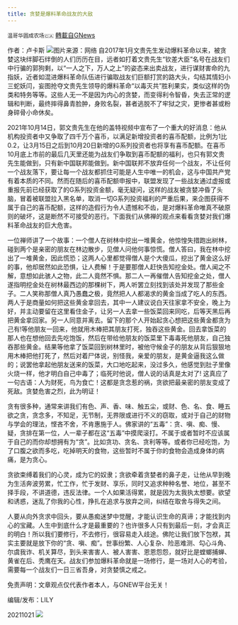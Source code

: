 ```yaml
---
title: 贪婪是爆料革命战友的大敌
---
```

`温哥华圆成农场🇨🇦` [轉載自GNews](https://gnews.org/zh-hans/1609072/)

作者：卢卡斯
![](https://assets.gnews.org/wp-content/uploads/2021/10/图片17967678-edited.png)图片来源：网络
自2017年1月文贵先生发动爆料革命以来，被贪婪这块绊脚石绊倒的人们历历在目，远者如打着文贵先生“钦差大臣”名号在战友们中行骗的郭狗剩，以“一人之下，万人之上”的姿态来出卖战友，进行谋财害命的九指妖，近者如混进爆料革命队伍进行骗取战友们巨额打赏的路大头，勾结其情妇小三蛇妖闫，妄图抢夺文贵先生领导的爆料革命“以毒灭共”胜利果实，类似这样的伪类和特务等等。这些人无一不是因为内心的贪婪，而变得利令智昏，失去正常的逻辑和判断，最终摔得鼻青脸肿，身败名裂，甚者逃脱不了牢狱之灾，更惨者甚或粉身碎骨小命休矣。

2021年10月14日，郭文贵先生在他的盖特视频中宣布了一个重大的好消息：他从机构投资者中又争取了四千万个喜币，以满足新增投资者的喜币配额，比例为1比0.2，让3月15日之后到10月20日新增的G系列投资者也将享有喜币配额。在喜币10月底上市前的最后几天里还能为战友们争取到喜币配额的福利，也只有郭文贵先生能做到，只有新中国联邦能做到。新中国联邦不放弃任何一个战友，不让任何一个战友落下，要让每一个战友都抓住可能是人生中唯一的机会，这与中国共产党有着本质的不同。然而在随后的喜币配额申报中，联盟发现了一些战友通过虚报或重报先前已经获取了的G系列投资金额，毫无疑问，这样的战友被贪婪冲昏了头脑，冒着被联盟拉入黑名单，取消一切G系列投资福利的严重后果，来企图获得不属于自己的喜币配额，这样的造假行为令人遗憾和不齿，是对爆料革命唯真不破原则的破坏，这是断然不可接受的恶行。下面我们从佛禅的观点来看看贪婪对我们爆料革命战友的巨大危害。

一位禅师讲了一个故事：一个僧人在树林中挖出一堆黄金，他惊惶失措跑出树林，碰到两个是亲密的朋友在林边散步，见僧人问他何事惊慌。僧人答曰，我在林中挖出了一堆黄金，因此慌恐；这两人心里都觉得僧人是个大傻瓜，挖出了黄金这么好的事，他却居然如此恐惧，让人费解！于是要那僧人赶快告知挖金处。僧人闻之不解，意想如此骇人之物，此二人竟然不惧。那二人一再催僧人告知挖金之处，僧人遂指明挖金处在树林最西边的那棵树下，两人听罢立刻找到该处并发现了那些金子。二人笑称那僧人真乃愚蠢之极，竟然把人人都渴求的黄金当成了吃人的东西。两人于是商量如何把这些黄金拿回去，其中一人建议说白天往家拿不安全，晚上为好，并主动要留在这里看住金子，让另一人去拿一些饭菜回来同吃，后等天黑后再把黄金拿回家。另一人同意并离去。留下的那个人开始起贪心想把这些黄金都贪为己有!等他朋友一回来，他就用木棒把其朋友打死，独吞这些黄金。回去拿饭菜的那人也在想他回去先吃饱饭，然后在带给他朋友的饭菜里下毒毒死他朋友，自己独吞那些黄金。结果等他拿了饭菜回到树林里时，被他守候金子的朋友从背后狠狠地用木棒把他打死了，然后对着尸体说，别怪我，亲爱的朋友，是黄金逼我这么做的；说罢他拿起他朋友送来的饭菜，大口地吃起来，没过多久，他感觉到肚子里像火烧一样，他才明白自己中毒了；临死时他说，僧人说的话真是太对了! 这真应了一句古语：人为财死，鸟为食亡！这都是贪念惹的祸，贪欲把最亲密的朋友变成了死敌。贪婪危害之烈，此为明证！

贪有很多种，通常来讲我们有色、声、香、味、触五尘，或财、色、名、食、睡五欲之贪，贪念多，不知足，无节制，无界限或进行不义的窃取，或对于自己的财物与学会的理法，悭吝不舍，不肯惠施于人。佛家讲的“五毒”：贪、嗔、痴、慢、疑，贪排在第一位，人一辈子都在这“五毒”中摸爬滚打。不属于或者暂时不应该属于自己的而你却想拥有为“贪”。比如贪功、贪名、贪利等等。或者你已经吃饱，为了口腹之欲而多吃，吃掉明天的食物，这些暂时不属于你的食物会造成身体的病痛，是为贪心。

贪欲束缚着我们的心灵，成为它的奴隶；贪欲牵着贪婪者的鼻子走，让他从早到晚为生活奔波劳累，忙工作，忙于发财、享乐，同时又追求种种名誉、地位，甚至不择手段，不讲道德，违反法律。一个人如果活得累，就是因为太我执太想要。欲望和诱惑，迷乱了你我的心性，挣扎在追求与放弃之间，纠结在取舍与得失之间。

人要从向外贪求中回头，要从愚痴迷梦中觉醒，才能认识生命的真谛；才能找到内心的宝藏。人生中到底什么才是最重要的？也许很多人只有到最后一刻，才会真正的明白！所以我们要修行，不去修行，很容易走入歧途。佛陀让我们放下包袱，其实主要就是放下你的“贪、嗔、痴”。世事纷繁、人心复杂、险恶难测、勾心斗角、尔虞我诈、机关算尽，到头来害害人、被人害害、恩恩怨怨，就好比是螳螂捕蝉、黄雀在后、秃鹰在天。战友们参加爆料革命就是一场修行，是一场对人心的考验，需要每一个战友们一日三省吾身，对贪婪慎之戒之。

免责声明：文章观点仅代表作者本人，与GNEW平台无关！

编辑/发布：LILY

20211021
![](https://assets.gnews.org/wp-content/uploads/2021/08/WhatsApp-Image-2021-03-19-at-8.52.30-PM.jpeg)
